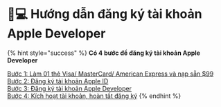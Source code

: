 # 👨💻 Hướng dẫn đăng ký tài khoản Apple Developer

{% hint style="success" %}
**Có 4 bước để đăng ký tài khoản Apple Developer**

[Bước 1: Làm 01 thẻ Visa/ MasterCard/ American Express và nạp sẵn $99](lam-01-the-credict-visa-mastercard-americanexpress-discover-va-nap-san-usd99.md)\
[Bước 2: Đăng ký tài khoản Apple ID](dang-ky-tai-khoan-apple-id.md)\
[Bước 3: Đăng ký tài khoản Apple Developer](dang-ky-tham-gia-apple-developer-program-khoi-tao.md)\
[Bước 4: Kích hoạt tài khoản, hoàn tất đăng ký](huong-dan-dang-ky-so-duns.md)
{% endhint %}
